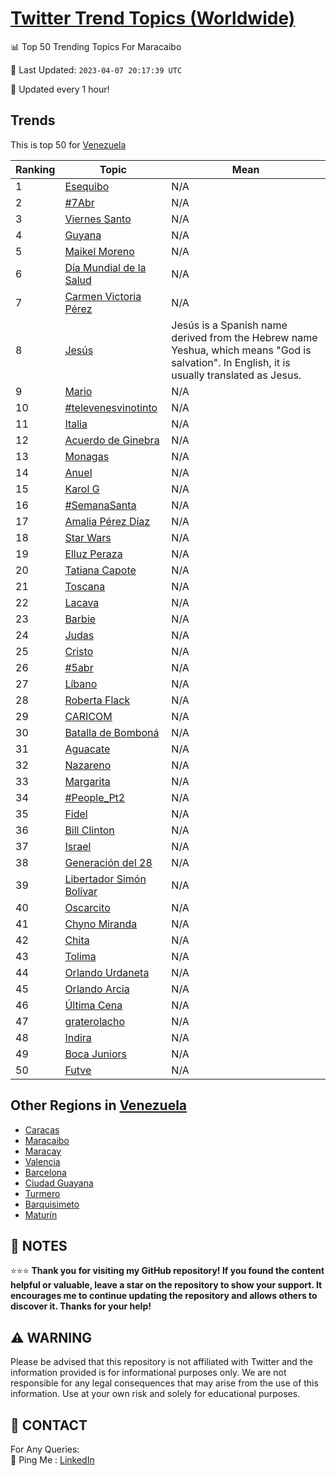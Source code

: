 [Twitter Trend Topics (Worldwide)](https://github.com/ErcinDedeoglu/Twitter-Trend-Topics)
==========


📊 Top 50 Trending Topics For Maracaibo

📆 Last Updated: `2023-04-07 20:17:39 UTC`

🔧 Updated every 1 hour!


## Trends

This is top 50 for [Venezuela](</Venezuela>)

| Ranking | Topic | Mean |
| ------- | ------------ | ------------ |
| 1 | [Esequibo](http://twitter.com/search?q=Esequibo) | N/A |
| 2 | [#7Abr](http://twitter.com/search?q=%237Abr) | N/A |
| 3 | [Viernes Santo](http://twitter.com/search?q=Viernes+Santo) | N/A |
| 4 | [Guyana](http://twitter.com/search?q=Guyana) | N/A |
| 5 | [Maikel Moreno](http://twitter.com/search?q=Maikel+Moreno) | N/A |
| 6 | [Día Mundial de la Salud](http://twitter.com/search?q=D%c3%ada+Mundial+de+la+Salud) | N/A |
| 7 | [Carmen Victoria Pérez](http://twitter.com/search?q=Carmen+Victoria+P%c3%a9rez) | N/A |
| 8 | [Jesús](http://twitter.com/search?q=Jes%c3%bas) | Jesús is a Spanish name derived from the Hebrew name Yeshua, which means "God is salvation". In English, it is usually translated as Jesus. |
| 9 | [Mario](http://twitter.com/search?q=Mario) | N/A |
| 10 | [#televenesvinotinto](http://twitter.com/search?q=%23televenesvinotinto) | N/A |
| 11 | [Italia](http://twitter.com/search?q=Italia) | N/A |
| 12 | [Acuerdo de Ginebra](http://twitter.com/search?q=Acuerdo+de+Ginebra) | N/A |
| 13 | [Monagas](http://twitter.com/search?q=Monagas) | N/A |
| 14 | [Anuel](http://twitter.com/search?q=Anuel) | N/A |
| 15 | [Karol G](http://twitter.com/search?q=Karol+G) | N/A |
| 16 | [#SemanaSanta](http://twitter.com/search?q=%23SemanaSanta) | N/A |
| 17 | [Amalia Pérez Díaz](http://twitter.com/search?q=Amalia+P%c3%a9rez+D%c3%adaz) | N/A |
| 18 | [Star Wars](http://twitter.com/search?q=Star+Wars) | N/A |
| 19 | [Elluz Peraza](http://twitter.com/search?q=Elluz+Peraza) | N/A |
| 20 | [Tatiana Capote](http://twitter.com/search?q=Tatiana+Capote) | N/A |
| 21 | [Toscana](http://twitter.com/search?q=Toscana) | N/A |
| 22 | [Lacava](http://twitter.com/search?q=Lacava) | N/A |
| 23 | [Barbie](http://twitter.com/search?q=Barbie) | N/A |
| 24 | [Judas](http://twitter.com/search?q=Judas) | N/A |
| 25 | [Cristo](http://twitter.com/search?q=Cristo) | N/A |
| 26 | [#5abr](http://twitter.com/search?q=%235abr) | N/A |
| 27 | [Líbano](http://twitter.com/search?q=L%c3%adbano) | N/A |
| 28 | [Roberta Flack](http://twitter.com/search?q=Roberta+Flack) | N/A |
| 29 | [CARICOM](http://twitter.com/search?q=CARICOM) | N/A |
| 30 | [Batalla de Bomboná](http://twitter.com/search?q=Batalla+de+Bombon%c3%a1) | N/A |
| 31 | [Aguacate](http://twitter.com/search?q=Aguacate) | N/A |
| 32 | [Nazareno](http://twitter.com/search?q=Nazareno) | N/A |
| 33 | [Margarita](http://twitter.com/search?q=Margarita) | N/A |
| 34 | [#People_Pt2](http://twitter.com/search?q=%23People_Pt2) | N/A |
| 35 | [Fidel](http://twitter.com/search?q=Fidel) | N/A |
| 36 | [Bill Clinton](http://twitter.com/search?q=Bill+Clinton) | N/A |
| 37 | [Israel](http://twitter.com/search?q=Israel) | N/A |
| 38 | [Generación del 28](http://twitter.com/search?q=Generaci%c3%b3n+del+28) | N/A |
| 39 | [Libertador Simón Bolívar](http://twitter.com/search?q=Libertador+Sim%c3%b3n+Bol%c3%advar) | N/A |
| 40 | [Oscarcito](http://twitter.com/search?q=Oscarcito) | N/A |
| 41 | [Chyno Miranda](http://twitter.com/search?q=Chyno+Miranda) | N/A |
| 42 | [Chita](http://twitter.com/search?q=Chita) | N/A |
| 43 | [Tolima](http://twitter.com/search?q=Tolima) | N/A |
| 44 | [Orlando Urdaneta](http://twitter.com/search?q=Orlando+Urdaneta) | N/A |
| 45 | [Orlando Arcia](http://twitter.com/search?q=Orlando+Arcia) | N/A |
| 46 | [Última Cena](http://twitter.com/search?q=%c3%9altima+Cena) | N/A |
| 47 | [graterolacho](http://twitter.com/search?q=graterolacho) | N/A |
| 48 | [Indira](http://twitter.com/search?q=Indira) | N/A |
| 49 | [Boca Juniors](http://twitter.com/search?q=Boca+Juniors) | N/A |
| 50 | [Futve](http://twitter.com/search?q=Futve) | N/A |



## Other Regions in [Venezuela](</Venezuela>)

* [Caracas](</Venezuela/Caracas.md>)
* [Maracaibo](</Venezuela/Maracaibo.md>)
* [Maracay](</Venezuela/Maracay.md>)
* [Valencia](</Venezuela/Valencia.md>)
* [Barcelona](</Venezuela/Barcelona.md>)
* [Ciudad Guayana](</Venezuela/Ciudad Guayana.md>)
* [Turmero](</Venezuela/Turmero.md>)
* [Barquisimeto](</Venezuela/Barquisimeto.md>)
* [Maturín](</Venezuela/Maturín.md>)



## 📝 NOTES

⭐⭐⭐ **Thank you for visiting my GitHub repository! If you found the content helpful or valuable, leave a star on the repository to show your support. It encourages me to continue updating the repository and allows others to discover it. Thanks for your help!**


## ⚠️ WARNING

Please be advised that this repository is not affiliated with Twitter and the information provided is for informational purposes only. We are not responsible for any legal consequences that may arise from the use of this information. Use at your own risk and solely for educational purposes.


## 📨 CONTACT

 For Any Queries:  
            🏓 Ping Me : [LinkedIn](https://www.linkedin.com/in/ercindedeoglu/)
